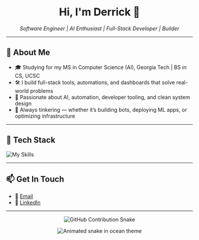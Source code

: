<h1 align="center">Hi, I'm Derrick 👋</h1>
<p align="center">
  <em>Software Engineer | AI Enthusiast | Full-Stack Developer | Builder</em>
</p>

---

## 🚀 About Me

- 🎓 Studying for my MS in Computer Science (AI), Georgia Tech | BS in CS, UCSC  
- 🛠️ I build full-stack tools, automations, and dashboards that solve real-world problems  
- 🤖 Passionate about AI, automation, developer tooling, and clean system design  
- 🧠 Always tinkering — whether it’s building bots, deploying ML apps, or optimizing infrastructure

---

## 🧰 Tech Stack

![My Skills](https://skillicons.dev/icons?i=js,ts,react,tailwind,html,css,nodejs,express,postgres,mysql,mongodb,python,java,spring,azure,docker,git,github,vscode,linux)

---

## 📫 Get In Touch

- 📨 [Email](mailto:derrick.ko510@gmail.com)  
- 💼 [LinkedIn](https://www.linkedin.com/in/derrick-ko/)  

---

<p align="center">
  <picture>
    <source media="(prefers-color-scheme: dark)" srcset="https://raw.githubusercontent.com/derko510/derko510/output/github-snake-dark.svg" />
    <source media="(prefers-color-scheme: light)" srcset="https://raw.githubusercontent.com/derko510/derko510/output/github-snake.svg" />
    <img alt="GitHub Contribution Snake" src="https://raw.githubusercontent.com/derko510/derko510/output/github-snake.svg" />
  </picture>
</p>

<p align="center">
  <img src="https://raw.githubusercontent.com/derko510/derko510/output/ocean.gif" alt="Animated snake in ocean theme"/>
</p>
